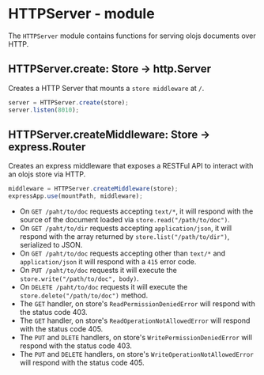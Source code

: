 HTTPServer - module
============================================================================
The `HTTPServer` module contains functions for serving olojs documents over
HTTP.
  
HTTPServer.create: Store -> http.Server
----------------------------------------------------------------------------
Creates a HTTP Server that mounts a `store middleware` at `/`.
```js
server = HTTPServer.create(store);
server.listen(8010);
```
  
HTTPServer.createMiddleware: Store -> express.Router
----------------------------------------------------------------------------
Creates an express middleware that exposes a RESTFul API to interact with an
olojs store via HTTP.
```js
middleware = HTTPServer.createMiddleware(store);
expressApp.use(mountPath, middleware);
```
- On `GET /paht/to/doc` requests accepting `text/*`, it will respond with
  the source of the document loaded via `store.read("/path/to/doc")`.
- On `GET /paht/to/dir` requests accepting `application/json`, it will 
  respond with the array returned by `store.list("/path/to/dir")`, 
  serialized to JSON.
- On `GET /paht/to/doc` requests accepting other than `text/*` and 
  `application/json` it will respond with a `415` error code.
- On `PUT /paht/to/doc` requests it will execute the
  `store.write("/path/to/doc", body)`.
- On `DELETE /paht/to/doc` requests it will execute the
  `store.delete("/path/to/doc")` method.
- The `GET` handler, on store's `ReadPermissionDeniedError` will
  respond with the status code 403.
- The `GET` handler, on store's `ReadOperationNotAllowedError` will
  respond with the status code 405.
- The `PUT` and `DLETE` handlers, on store's `WritePermissionDeniedError`
  will respond with the status code 403.
- The `PUT` and `DELETE` handlers, on store's `WriteOperationNotAllowedError`
  will respond with the status code 405.
  

